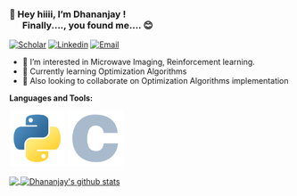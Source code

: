 ### 👋 Hey hiiii, I’m Dhananjay !<br /> &nbsp; &nbsp; &nbsp; Finally...., you found me.... :blush:

[![Scholar](https://img.shields.io/badge/Scholar-4285F4?style=flat-square&logo=google&logoColor=white)](https://scholar.google.com/citations?user=FAef_A4AAAAJ&hl=en)
[![Linkedin](https://img.shields.io/badge/-LinkedIn-1568BF?style=flat-square&logo=Linkedin&logoColor=white)](https://www.linkedin.com/in/dhananjay-magdum/)
[![Email](https://img.shields.io/badge/-Email-E8453C?style=flat-square&logo=Gmail&logoColor=white)](mailto:dhananjay1646@gmail.com)

- 👀 I’m interested in Microwave Imaging, Reinforcement learning.
- 🌱 Currently learning Optimization Algorithms
- 👯 Also looking to collaborate on Optimization Algorithms implementation

<!---
Dhananjay1646/Dhananjay1646 is a ✨ special ✨ repository because its `README.md` (this file) appears on your GitHub profile.
You can click the Preview link to take a look at your changes.

Here are some ideas to get you started:

- 🔭 I’m currently working on ...
- 🌱 I’m currently learning ...
- 👯 I’m looking to collaborate on ...
- 🤔 I’m looking for help with ...
- 💬 Ask me about ...
- 📫 How to reach me: ...
- 😄 Pronouns: ...
- ⚡ Fun fact: ...
- 💞️
--->

**Languages and Tools:**  

<code><img height="100" src="https://raw.githubusercontent.com/github/explore/80688e429a7d4ef2fca1e82350fe8e3517d3494d/topics/python/python.png"></code>
<code><img height="100" src="https://raw.githubusercontent.com/github/explore/80688e429a7d4ef2fca1e82350fe8e3517d3494d/topics/c/c.png"></code> 

<a href="https://github.com/DhananjayNarayan">
  <img align="center" src="https://github-readme-stats.vercel.app/api/top-langs/?username=Dhananjay1646&theme=great-gatsby&layout=compact&langs_count=10" />
</a>
<a href="https://github.com/DhananjayNarayan">
 <img align="center" src="https://github-readme-stats.vercel.app/api?username=Dhananjay1646&show_icons=true&theme=great-gatsby&line_height=27" alt="Dhananjay's github stats"/>
</a>
